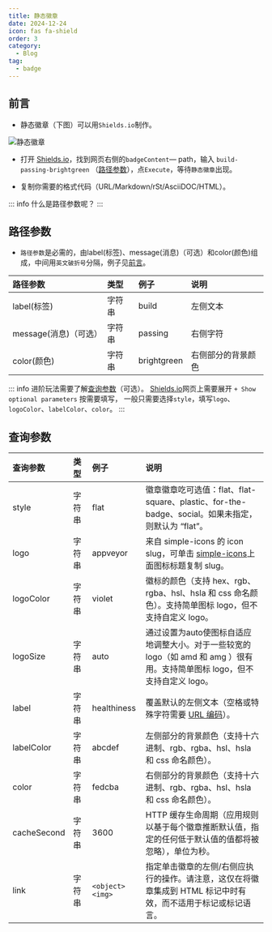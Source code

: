 ```yaml
---
title: 静态徽章
date: 2024-12-24
icon: fas fa-shield
order: 3
category:
  - Blog
tag:
  - badge
---
```


## 前言

- 静态徽章（下图）可以用`Shields.io`制作。

![静态徽章](https://img.shields.io/badge/build-passing-brightgreen)

- 打开 [Shields.io](https://shields.io/badges)，找到网页右侧的`badgeContent`— path，输入 `build-passing-brightgreen` （[路径参数](#路径参数)），点`Execute`，等待`静态徽章`出现。

- 复制你需要的格式代码（URL/Markdown/rSt/AsciiDOC/HTML）。

::: info
什么是路径参数呢？
:::

## 路径参数

- `路径参数`是必需的，由label(标签)、message(消息)（可选）和color(颜色)组成，中间用`英文破折号`分隔，例子见[前言](#前言)。

|路径参数|类型|例子|说明|
|:--|:--|:--|:--|
|label(标签)|字符串|build|左侧文本|
|message(消息)（可选）|字符串|passing|右侧字符|
|color(颜色)|字符串|brightgreen|右侧部分的背景颜色|

::: info
进阶玩法需要了解[查询参数](#查询参数)（可选）。 [Shields.io](https://shields.io/badges)网页上需要展开 `+ Show optional parameters` 按需要填写，
一般只需要选择`style`，填写`logo`、`logoColor`、`labelColor`、`color`。
:::

## 查询参数

|查询参数|类型|例子|说明|
|:--|:--|:--|:--|
|style|字符串|flat|徽章徽章吃可选值：flat、flat-square、plastic、for-the-badge、social。如果未指定，则默认为 “flat”。|
|logo|字符串|appveyor|来自 simple-icons 的 icon slug，可单击 [simple-icons](https://simpleicons.org/)上面图标标题复制 slug。|
|logoColor|字符串|violet|徽标的颜色（支持 hex、rgb、rgba、hsl、hsla 和 css 命名颜色）。支持简单图标 logo，但不支持自定义 logo。|
|logoSize|字符串|auto|通过设置为auto使图标自适应地调整大小。对于一些较宽的 logo（如 amd 和 amg ）很有用。支持简单图标 logo，但不支持自定义 logo。|
|label|字符串|healthiness|覆盖默认的左侧文本（空格或特殊字符需要 [URL 编码](https://developer.mozilla.org/en-US/docs/Glossary/percent-encoding)）。|
|labelColor|字符串|abcdef|左侧部分的背景颜色（支持十六进制、rgb、rgba、hsl、hsla 和 css 命名颜色）。|
|color|字符串|fedcba|右侧部分的背景颜色（支持十六进制、rgb、rgba、hsl、hsla 和 css 命名颜色）。|
|cacheSecond|字符串|3600|HTTP 缓存生命周期（应用规则以基于每个徽章推断默认值，指定的任何低于默认值的值都将被忽略），单位为秒。|
|link|字符串|`<object><img>`|指定单击徽章的左侧/右侧应执行的操作。请注意，这仅在将徽章集成到 HTML 标记中时有效，而不适用于标记或标记语言。|














